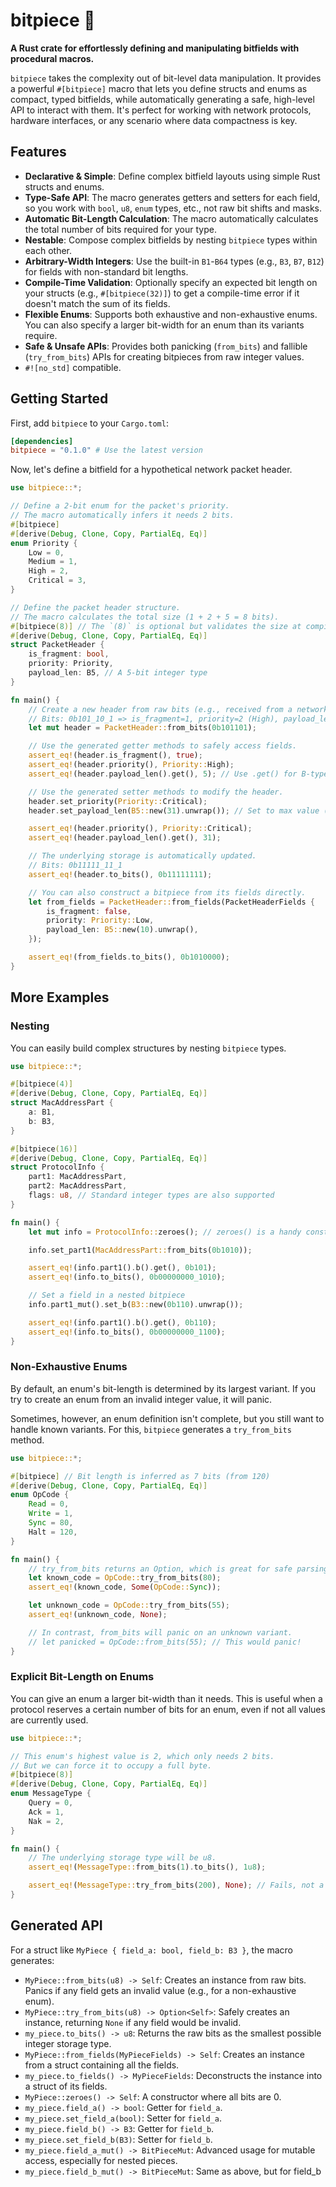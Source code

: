 # bitpiece 🧩

**A Rust crate for effortlessly defining and manipulating bitfields with procedural macros.**

`bitpiece` takes the complexity out of bit-level data manipulation. It provides a powerful `#[bitpiece]` macro that lets you define structs and enums as compact, typed bitfields, while automatically generating a safe, high-level API to interact with them. It's perfect for working with network protocols, hardware interfaces, or any scenario where data compactness is key.

## Features

  - **Declarative & Simple**: Define complex bitfield layouts using simple Rust structs and enums.
  - **Type-Safe API**: The macro generates getters and setters for each field, so you work with `bool`, `u8`, `enum` types, etc., not raw bit shifts and masks.
  - **Automatic Bit-Length Calculation**: The macro automatically calculates the total number of bits required for your type.
  - **Nestable**: Compose complex bitfields by nesting `bitpiece` types within each other.
  - **Arbitrary-Width Integers**: Use the built-in `B1`-`B64` types (e.g., `B3`, `B7`, `B12`) for fields with non-standard bit lengths.
  - **Compile-Time Validation**: Optionally specify an expected bit length on your structs (e.g., `#[bitpiece(32)]`) to get a compile-time error if it doesn't match the sum of its fields.
  - **Flexible Enums**: Supports both exhaustive and non-exhaustive enums. You can also specify a larger bit-width for an enum than its variants require.
  - **Safe & Unsafe APIs**: Provides both panicking (`from_bits`) and fallible (`try_from_bits`) APIs for creating bitpieces from raw integer values.
  - `#![no_std]` compatible.

## Getting Started

First, add `bitpiece` to your `Cargo.toml`:

```toml
[dependencies]
bitpiece = "0.1.0" # Use the latest version
```

Now, let's define a bitfield for a hypothetical network packet header.

```rust
use bitpiece::*;

// Define a 2-bit enum for the packet's priority.
// The macro automatically infers it needs 2 bits.
#[bitpiece]
#[derive(Debug, Clone, Copy, PartialEq, Eq)]
enum Priority {
    Low = 0,
    Medium = 1,
    High = 2,
    Critical = 3,
}

// Define the packet header structure.
// The macro calculates the total size (1 + 2 + 5 = 8 bits).
#[bitpiece(8)] // The `(8)` is optional but validates the size at compile time.
#[derive(Debug, Clone, Copy, PartialEq, Eq)]
struct PacketHeader {
    is_fragment: bool,
    priority: Priority,
    payload_len: B5, // A 5-bit integer type
}

fn main() {
    // Create a new header from raw bits (e.g., received from a network).
    // Bits: 0b101_10_1 => is_fragment=1, priority=2 (High), payload_len=5
    let mut header = PacketHeader::from_bits(0b101101);

    // Use the generated getter methods to safely access fields.
    assert_eq!(header.is_fragment(), true);
    assert_eq!(header.priority(), Priority::High);
    assert_eq!(header.payload_len().get(), 5); // Use .get() for B-types

    // Use the generated setter methods to modify the header.
    header.set_priority(Priority::Critical);
    header.set_payload_len(B5::new(31).unwrap()); // Set to max value (2^5 - 1)

    assert_eq!(header.priority(), Priority::Critical);
    assert_eq!(header.payload_len().get(), 31);

    // The underlying storage is automatically updated.
    // Bits: 0b11111_11_1
    assert_eq!(header.to_bits(), 0b11111111);

    // You can also construct a bitpiece from its fields directly.
    let from_fields = PacketHeader::from_fields(PacketHeaderFields {
        is_fragment: false,
        priority: Priority::Low,
        payload_len: B5::new(10).unwrap(),
    });

    assert_eq!(from_fields.to_bits(), 0b1010000);
}
```

## More Examples

### Nesting

You can easily build complex structures by nesting `bitpiece` types.

```rust
use bitpiece::*;

#[bitpiece(4)]
#[derive(Debug, Clone, Copy, PartialEq, Eq)]
struct MacAddressPart {
    a: B1,
    b: B3,
}

#[bitpiece(16)]
#[derive(Debug, Clone, Copy, PartialEq, Eq)]
struct ProtocolInfo {
    part1: MacAddressPart,
    part2: MacAddressPart,
    flags: u8, // Standard integer types are also supported
}

fn main() {
    let mut info = ProtocolInfo::zeroes(); // zeroes() is a handy constructor

    info.set_part1(MacAddressPart::from_bits(0b1010));

    assert_eq!(info.part1().b().get(), 0b101);
    assert_eq!(info.to_bits(), 0b00000000_1010);

    // Set a field in a nested bitpiece
    info.part1_mut().set_b(B3::new(0b110).unwrap());

    assert_eq!(info.part1().b().get(), 0b110);
    assert_eq!(info.to_bits(), 0b00000000_1100);
}
```

### Non-Exhaustive Enums

By default, an enum's bit-length is determined by its largest variant. If you try to create an enum from an invalid integer value, it will panic.

Sometimes, however, an enum definition isn't complete, but you still want to handle known variants. For this, `bitpiece` generates a `try_from_bits` method.

```rust
use bitpiece::*;

#[bitpiece] // Bit length is inferred as 7 bits (from 120)
#[derive(Debug, Clone, Copy, PartialEq, Eq)]
enum OpCode {
    Read = 0,
    Write = 1,
    Sync = 80,
    Halt = 120,
}

fn main() {
    // try_from_bits returns an Option, which is great for safe parsing.
    let known_code = OpCode::try_from_bits(80);
    assert_eq!(known_code, Some(OpCode::Sync));

    let unknown_code = OpCode::try_from_bits(55);
    assert_eq!(unknown_code, None);

    // In contrast, from_bits will panic on an unknown variant.
    // let panicked = OpCode::from_bits(55); // This would panic!
}
```

### Explicit Bit-Length on Enums

You can give an enum a larger bit-width than it needs. This is useful when a protocol reserves a certain number of bits for an enum, even if not all values are currently used.

```rust
use bitpiece::*;

// This enum's highest value is 2, which only needs 2 bits.
// But we can force it to occupy a full byte.
#[bitpiece(8)]
#[derive(Debug, Clone, Copy, PartialEq, Eq)]
enum MessageType {
    Query = 0,
    Ack = 1,
    Nak = 2,
}

fn main() {
    // The underlying storage type will be u8.
    assert_eq!(MessageType::from_bits(1).to_bits(), 1u8);

    assert_eq!(MessageType::try_from_bits(200), None); // Fails, not a valid variant
}
```

## Generated API

For a struct like `MyPiece { field_a: bool, field_b: B3 }`, the macro generates:

  - `MyPiece::from_bits(u8) -> Self`: Creates an instance from raw bits. Panics if any field gets an invalid value (e.g., for a non-exhaustive enum).
  - `MyPiece::try_from_bits(u8) -> Option<Self>`: Safely creates an instance, returning `None` if any field would be invalid.
  - `my_piece.to_bits() -> u8`: Returns the raw bits as the smallest possible integer storage type.
  - `MyPiece::from_fields(MyPieceFields) -> Self`: Creates an instance from a struct containing all the fields.
  - `my_piece.to_fields() -> MyPieceFields`: Deconstructs the instance into a struct of its fields.
  - `MyPiece::zeroes() -> Self`: A constructor where all bits are 0.
  - `my_piece.field_a() -> bool`: Getter for `field_a`.
  - `my_piece.set_field_a(bool)`: Setter for `field_a`.
  - `my_piece.field_b() -> B3`: Getter for `field_b`.
  - `my_piece.set_field_b(B3)`: Setter for `field_b`.
  - `my_piece.field_a_mut() -> BitPieceMut`: Advanced usage for mutable access, especially for nested pieces.
  - `my_piece.field_b_mut() -> BitPieceMut`: Same as above, but for field_b
